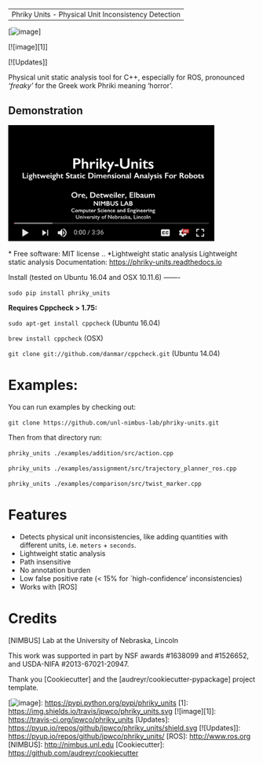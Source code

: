 |                                                      |
|------------------------------------------------------|
| Phriky Units - Physical Unit Inconsistency Detection |

[![image]]

[![image][1]]

[![Updates]]

Physical unit static analysis tool for C++, especially for ROS, pronounced *‘freaky’* for the Greek work Phriki meaning ‘horror’.

## Demonstration

<img src="./.youtube.png" width="420" alt="youtbe screenshot for Phriky-Units">

\* Free software: MIT license .. \*Lightweight static analysis Lightweight static analysis Documentation: <https://phriky-units.readthedocs.io>

Install (tested on Ubuntu 16.04 and OSX 10.11.6) ——-

`sudo pip install phriky_units`

**Requires Cppcheck &gt; 1.75:**

`sudo apt-get install cppcheck` (Ubuntu 16.04)

`brew install cppcheck` (OSX)

`git clone git://github.com/danmar/cppcheck.git` (Ubuntu 14.04)

Examples:
=========

You can run examples by checking out:

`git clone https://github.com/unl-nimbus-lab/phriky-units.git`

Then from that directory run:

`phriky_units ./examples/addition/src/action.cpp`

`phriky_units ./examples/assignment/src/trajectory_planner_ros.cpp`

`phriky_units ./examples/comparison/src/twist_marker.cpp`

Features
========

-   Detects physical unit inconsistencies, like adding quantities with different units, i.e. `meters` + `seconds`.
-   Lightweight static analysis
-   Path insensitive
-   No annotation burden
-   Low false positive rate (&lt; 15% for \`high-confidence’ inconsistencies)
-   Works with [ROS]

Credits
=======

[NIMBUS] Lab at the University of Nebraska, Lincoln

This work was supported in part by NSF awards \#1638099 and \#1526652, and USDA-NIFA \#2013-67021-20947.

Thank you [Cookiecutter] and the [audreyr/cookiecutter-pypackage] project template.

  [image]: https://img.shields.io/pypi/v/phriky_units.svg
  [![image]]: https://pypi.python.org/pypi/phriky_units
  [1]: https://img.shields.io/travis/jpwco/phriky_units.svg
  [![image][1]]: https://travis-ci.org/jpwco/phriky_units
  [Updates]: https://pyup.io/repos/github/jpwco/phriky_units/shield.svg
  [![Updates]]: https://pyup.io/repos/github/jpwco/phriky_units/
  [ROS]: http://www.ros.org
  [NIMBUS]: http://nimbus.unl.edu
  [Cookiecutter]: https://github.com/audreyr/cookiecutter

